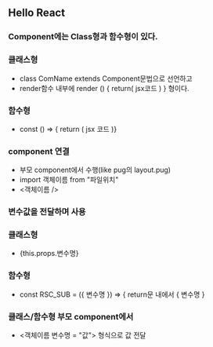 ## Hello React

### Component에는 Class형과 함수형이 있다.

### 클래스형

- class ComName extends Component문법으로 선언하고
- render함수 내부에 render () { return( jsx코드 ) } 형이다.

### 함수형

- const () => { return ( jsx 코드 )}

### component 연결

- 부모 component에서 수행(like pug의 layout.pug)
- import 객체이름 from "파일위치"
- <객체이름 />

### 변수값을 전달하며 사용

### 클래스형

- {this.props.변수명}

### 함수형

- const RSC_SUB = ({ 변수명 }) => {
  return문 내에서 { 변수명 }

### 클래스/함수형 부모 component에서

- <객체이름 변수명 = "값"> 형식으로 값 전달
